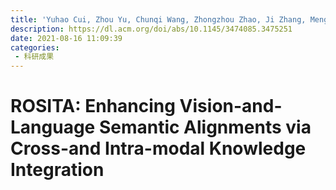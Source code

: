 ```yaml
---
title: 'Yuhao Cui, Zhou Yu, Chunqi Wang, Zhongzhou Zhao, Ji Zhang, Meng Wang, and Jun Yu. 2021. ROSITA: Enhancing Vision-and-Language Semantic Alignments via Cross- and Intra-modal Knowledge Integration. In Proceedings of the 29th ACM International Conference on Multimedia (MM '21). Association for Computing Machinery, New York, NY, USA, 797–806.'
description: https://dl.acm.org/doi/abs/10.1145/3474085.3475251
date: 2021-08-16 11:09:39
categories:
 - 科研成果
---
```

# ROSITA: Enhancing Vision-and-Language Semantic Alignments via Cross-and Intra-modal Knowledge Integration